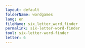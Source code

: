 ```yaml
---
layout: default
folderName: wordgames
lang: en
fileName: six_letter_word_finder
permalink: six-letter-word-finder
tool: six-letter-word-finder
letter: 6
---
```


